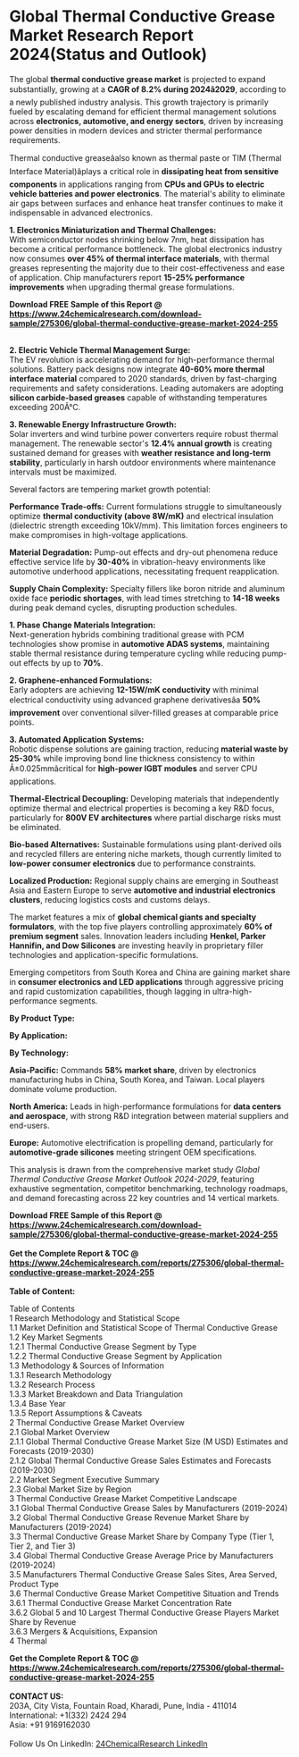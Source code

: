 <h1>Global Thermal Conductive Grease Market Research Report 2024(Status and Outlook)</h1><p>The global <strong>thermal conductive grease market</strong> is projected to expand substantially, growing at a <strong>CAGR of 8.2% during 2024â2029</strong>, according to a newly published industry analysis. This growth trajectory is primarily fueled by escalating demand for efficient thermal management solutions across <strong>electronics, automotive, and energy sectors</strong>, driven by increasing power densities in modern devices and stricter thermal performance requirements.</p><p>Thermal conductive greaseâalso known as thermal paste or TIM (Thermal Interface Material)âplays a critical role in <strong>dissipating heat from sensitive components</strong> in applications ranging from <strong>CPUs and GPUs to electric vehicle batteries and power electronics</strong>. The material's ability to eliminate air gaps between surfaces and enhance heat transfer continues to make it indispensable in advanced electronics.</p><p><strong>1. Electronics Miniaturization and Thermal Challenges:</strong><br>
With semiconductor nodes shrinking below 7nm, heat dissipation has become a critical performance bottleneck. The global electronics industry now consumes <strong>over 45% of thermal interface materials</strong>, with thermal greases representing the majority due to their cost-effectiveness and ease of application. Chip manufacturers report <strong>15-25% performance improvements</strong> when upgrading thermal grease formulations.</p><div><b>Download FREE Sample of this Report @ 
            <a href="https://www.24chemicalresearch.com/download-sample/275306/global-thermal-conductive-grease-market-2024-255">
            https://www.24chemicalresearch.com/download-sample/275306/global-thermal-conductive-grease-market-2024-255</a></b></div><br><p><strong>2. Electric Vehicle Thermal Management Surge:</strong><br>
The EV revolution is accelerating demand for high-performance thermal solutions. Battery pack designs now integrate <strong>40-60% more thermal interface material</strong> compared to 2020 standards, driven by fast-charging requirements and safety considerations. Leading automakers are adopting <strong>silicon carbide-based greases</strong> capable of withstanding temperatures exceeding 200Â°C.</p><p><strong>3. Renewable Energy Infrastructure Growth:</strong><br>
Solar inverters and wind turbine power converters require robust thermal management. The renewable sector's <strong>12.4% annual growth</strong> is creating sustained demand for greases with <strong>weather resistance and long-term stability</strong>, particularly in harsh outdoor environments where maintenance intervals must be maximized.</p><p>Several factors are tempering market growth potential:</p><p><strong>Performance Trade-offs:</strong> Current formulations struggle to simultaneously optimize <strong>thermal conductivity (above 8W/mK)</strong> and electrical insulation (dielectric strength exceeding 10kV/mm). This limitation forces engineers to make compromises in high-voltage applications.</p><p><strong>Material Degradation:</strong> Pump-out effects and dry-out phenomena reduce effective service life by <strong>30-40%</strong> in vibration-heavy environments like automotive underhood applications, necessitating frequent reapplication.</p><p><strong>Supply Chain Complexity:</strong> Specialty fillers like boron nitride and aluminum oxide face <strong>periodic shortages</strong>, with lead times stretching to <strong>14-18 weeks</strong> during peak demand cycles, disrupting production schedules.</p><p><strong>1. Phase Change Materials Integration:</strong><br>
Next-generation hybrids combining traditional grease with PCM technologies show promise in <strong>automotive ADAS systems</strong>, maintaining stable thermal resistance during temperature cycling while reducing pump-out effects by up to <strong>70%</strong>.</p><p><strong>2. Graphene-enhanced Formulations:</strong><br>
Early adopters are achieving <strong>12-15W/mK conductivity</strong> with minimal electrical conductivity using advanced graphene derivativesâa <strong>50% improvement</strong> over conventional silver-filled greases at comparable price points.</p><p><strong>3. Automated Application Systems:</strong><br>
Robotic dispense solutions are gaining traction, reducing <strong>material waste by 25-30%</strong> while improving bond line thickness consistency to within Â±0.025mmâcritical for <strong>high-power IGBT modules</strong> and server CPU applications.</p><p><strong>Thermal-Electrical Decoupling:</strong> Developing materials that independently optimize thermal and electrical properties is becoming a key R&amp;D focus, particularly for <strong>800V EV architectures</strong> where partial discharge risks must be eliminated.</p><p><strong>Bio-based Alternatives:</strong> Sustainable formulations using plant-derived oils and recycled fillers are entering niche markets, though currently limited to <strong>low-power consumer electronics</strong> due to performance constraints.</p><p><strong>Localized Production:</strong> Regional supply chains are emerging in Southeast Asia and Eastern Europe to serve <strong>automotive and industrial electronics clusters</strong>, reducing logistics costs and customs delays.</p><p>The market features a mix of <strong>global chemical giants and specialty formulators</strong>, with the top five players controlling approximately <strong>60% of premium segment</strong> sales. Innovation leaders including <strong>Henkel, Parker Hannifin, and Dow Silicones</strong> are investing heavily in proprietary filler technologies and application-specific formulations.</p><p>Emerging competitors from South Korea and China are gaining market share in <strong>consumer electronics and LED applications</strong> through aggressive pricing and rapid customization capabilities, though lagging in ultra-high-performance segments.</p><p><strong>By Product Type:</strong></p><p><strong>By Application:</strong></p><p><strong>By Technology:</strong></p><p><strong>Asia-Pacific:</strong> Commands <strong>58% market share</strong>, driven by electronics manufacturing hubs in China, South Korea, and Taiwan. Local players dominate volume production.</p><p><strong>North America:</strong> Leads in high-performance formulations for <strong>data centers and aerospace</strong>, with strong R&amp;D integration between material suppliers and end-users.</p><p><strong>Europe:</strong> Automotive electrification is propelling demand, particularly for <strong>automotive-grade silicones</strong> meeting stringent OEM specifications.</p><p>This analysis is drawn from the comprehensive market study <em>Global Thermal Conductive Grease Market Outlook 2024-2029</em>, featuring exhaustive segmentation, competitor benchmarking, technology roadmaps, and demand forecasting across 22 key countries and 14 vertical markets.</p><div><b>Download FREE Sample of this Report @ 
            <a href="https://www.24chemicalresearch.com/download-sample/275306/global-thermal-conductive-grease-market-2024-255">
            https://www.24chemicalresearch.com/download-sample/275306/global-thermal-conductive-grease-market-2024-255</a></b></div><br><div><b>Get the Complete Report & TOC @ 
            <a href="https://www.24chemicalresearch.com/reports/275306/global-thermal-conductive-grease-market-2024-255">
            https://www.24chemicalresearch.com/reports/275306/global-thermal-conductive-grease-market-2024-255</a></b></div><br>
            <b>Table of Content:</b><p>Table of Contents<br />
1 Research Methodology and Statistical Scope<br />
1.1 Market Definition and Statistical Scope of Thermal Conductive Grease<br />
1.2 Key Market Segments<br />
1.2.1 Thermal Conductive Grease Segment by Type<br />
1.2.2 Thermal Conductive Grease Segment by Application<br />
1.3 Methodology & Sources of Information<br />
1.3.1 Research Methodology<br />
1.3.2 Research Process<br />
1.3.3 Market Breakdown and Data Triangulation<br />
1.3.4 Base Year<br />
1.3.5 Report Assumptions & Caveats<br />
2 Thermal Conductive Grease Market Overview<br />
2.1 Global Market Overview<br />
2.1.1 Global Thermal Conductive Grease Market Size (M USD) Estimates and Forecasts (2019-2030)<br />
2.1.2 Global Thermal Conductive Grease Sales Estimates and Forecasts (2019-2030)<br />
2.2 Market Segment Executive Summary<br />
2.3 Global Market Size by Region<br />
3 Thermal Conductive Grease Market Competitive Landscape<br />
3.1 Global Thermal Conductive Grease Sales by Manufacturers (2019-2024)<br />
3.2 Global Thermal Conductive Grease Revenue Market Share by Manufacturers (2019-2024)<br />
3.3 Thermal Conductive Grease Market Share by Company Type (Tier 1, Tier 2, and Tier 3)<br />
3.4 Global Thermal Conductive Grease Average Price by Manufacturers (2019-2024)<br />
3.5 Manufacturers Thermal Conductive Grease Sales Sites, Area Served, Product Type<br />
3.6 Thermal Conductive Grease Market Competitive Situation and Trends<br />
3.6.1 Thermal Conductive Grease Market Concentration Rate<br />
3.6.2 Global 5 and 10 Largest Thermal Conductive Grease Players Market Share by Revenue<br />
3.6.3 Mergers & Acquisitions, Expansion<br />
4 Thermal</p><div><b>Get the Complete Report & TOC @ 
            <a href="https://www.24chemicalresearch.com/reports/275306/global-thermal-conductive-grease-market-2024-255">
            https://www.24chemicalresearch.com/reports/275306/global-thermal-conductive-grease-market-2024-255</a></b></div><br><b>CONTACT US:</b><br>
            203A, City Vista, Fountain Road, Kharadi, Pune, India - 411014<br>
            International: +1(332) 2424 294<br>
            Asia: +91 9169162030 <br><br>
            Follow Us On LinkedIn: <a href="https://www.linkedin.com/company/24chemicalresearch/">24ChemicalResearch LinkedIn</a>